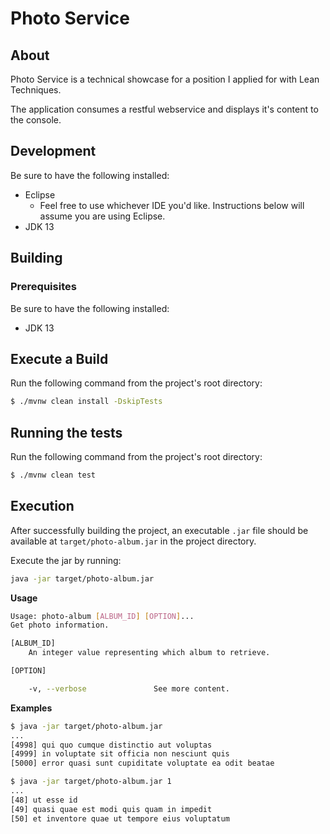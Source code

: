 # Photo Service

## About
Photo Service is a technical showcase for a position I applied for with Lean Techniques.

The application consumes a restful webservice and displays it's content to the console.

## Development
Be sure to have the following installed:
* Eclipse
  * Feel free to use whichever IDE you'd like. Instructions below will assume you are using Eclipse.
* JDK 13

## Building

### Prerequisites
Be sure to have the following installed:  
* JDK 13

## Execute a Build
Run the following command from the project's root directory:
```sh
$ ./mvnw clean install -DskipTests
```

## Running the tests
Run the following command from the project's root directory:
```sh
$ ./mvnw clean test
```

## Execution
After successfully building the project, an executable `.jar` file should be available at `target/photo-album.jar` in the project directory.

Execute the jar by running:
```sh
java -jar target/photo-album.jar
```

**Usage**  
```sh
Usage: photo-album [ALBUM_ID] [OPTION]...
Get photo information.

[ALBUM_ID]
    An integer value representing which album to retrieve.

[OPTION]

    -v, --verbose               See more content.
```

**Examples**  
```sh
$ java -jar target/photo-album.jar
...
[4998] qui quo cumque distinctio aut voluptas
[4999] in voluptate sit officia non nesciunt quis
[5000] error quasi sunt cupiditate voluptate ea odit beatae
```

```sh
$ java -jar target/photo-album.jar 1
...
[48] ut esse id
[49] quasi quae est modi quis quam in impedit
[50] et inventore quae ut tempore eius voluptatum
```